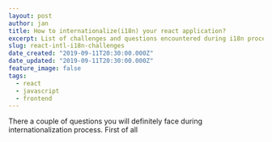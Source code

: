 ```yaml
---
layout: post
author: jan
title: How to internationalize(i18n) your react application?
excerpt: List of challenges and questions encountered during i18n process, with some answers and discussion
slug: react-intl-i18n-challenges
date_created: "2019-09-11T20:30:00.000Z"
date_updated: "2019-09-11T20:30:00.000Z"
feature_image: false
tags:
  - react
  - javascript
  - frontend
---
```


There a couple of questions you will definitely face during internationalization process.
First of all
